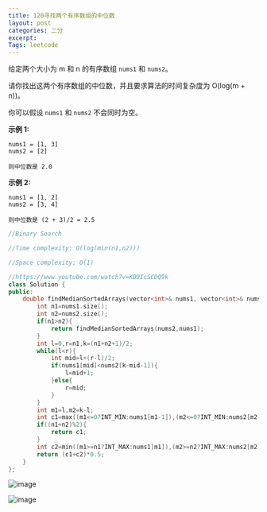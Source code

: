```yaml
---
title: 120寻找两个有序数组的中位数
layout: post
categories: 二分
excerpt: 
Tags: leetcode
---
```


给定两个大小为 m 和 n 的有序数组 `nums1` 和 `nums2`。

请你找出这两个有序数组的中位数，并且要求算法的时间复杂度为 O(log(m + n))。

你可以假设 `nums1` 和 `nums2` 不会同时为空。

**示例 1:**

```
nums1 = [1, 3]
nums2 = [2]

则中位数是 2.0
```

**示例 2:**

```
nums1 = [1, 2]
nums2 = [3, 4]

则中位数是 (2 + 3)/2 = 2.5
```

```c++
//Binary Search

//Time complexity: O(log(min(n1,n2)))

//Space complexity: O(1)

//https://www.youtube.com/watch?v=KB9IcSCDQ9k
class Solution {
public:
    double findMedianSortedArrays(vector<int>& nums1, vector<int>& nums2) {
        int n1=nums1.size();
        int n2=nums2.size();
        if(n1>n2){
        	return findMedianSortedArrays(nums2,nums1);
        }
        int l=0,r=n1,k=(n1+n2+1)/2;
        while(l<r){
        	int mid=l+(r-l)/2;
        	if(nums1[mid]<nums2[k-mid-1]){
        		l=mid+1;
        	}else{
        		r=mid;
        	}
        }
        int m1=l,m2=k-l;
        int c1=max((m1<=0?INT_MIN:nums1[m1-1]),(m2<=0?INT_MIN:nums2[m2-1]));
        if((n1+n2)%2){
        	return c1;
        }
        int c2=min((m1>=n1?INT_MAX:nums1[m1]),(m2>=n2?INT_MAX:nums2[m2]));
        return (c1+c2)*0.5;
    }
};
```

![image](https://ws1.sinaimg.cn/large/006tNc79ly1g2djcnteoej30qo0f0t9m.jpg)

![image](https://ws3.sinaimg.cn/large/006tNc79ly1g2djdrvijgj30qo0f00tj.jpg)

